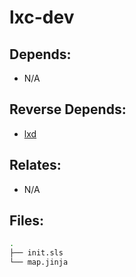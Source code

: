 # lxc-dev

## Depends:

  -  N/A

## Reverse Depends:

  -  [lxd](/salt/lxd)

## Relates:

  -  N/A

## Files:

```bash
.
├── init.sls
└── map.jinja
```

